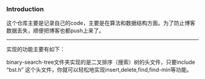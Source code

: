 ### Introduction
这个仓库主要是记录自己的code，主要是在算法和数据结构方面。为了防止博客数据丢失，顺便把博客也都push上来了。

---

实现的功能主要有如下：

binary-search-tree文件夹实现的是二叉排序（搜索）树的头文件，只要include “bst.h” 这个头文件，你就可以轻松地实现insert,delete,find,find-min等功能。
